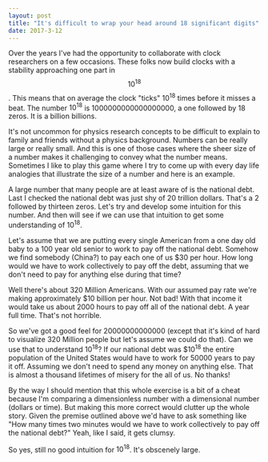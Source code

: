 ```yaml
---
layout: post
title: "It's difficult to wrap your head around 18 significant digits"
date: 2017-3-12
---
```

<script type="text/javascript" src="http://cdn.mathjax.org/mathjax/latest/MathJax.js?config=TeX-AMS-MML_HTMLorMML"></script>

Over the years I've had the opportunity to collaborate with clock researchers on
a few occasions. These folks now build clocks with a stability approaching one
part in <span>$$10^{18}$$</span>. This means that on average the clock "ticks" $10^{18}$ times
before it misses a beat. The number $10^{18}$ is $1 000 000 000 000 000 000$, a
one followed by 18 zeros. It is a billion billions.

It's not uncommon for physics research concepts to be difficult to explain to
family and friends without a physics background. Numbers can be really large or
really small. And this is one of those cases where the sheer size of a number
makes it challenging to convey what the number means. Sometimes I like to play
this game where I try to come up with every day life analogies that illustrate
the size of a number and here is an example.

A large number that many people are at least aware of is the national debt. Last
I checked the national debt was just shy of 20 trillion dollars. That's a 2
followed by thirteen zeros. Let's try and develop some intuition for this
number. And then will see if we can use that intuition to get some understanding
of $10^{18}$.

Let's assume that we are putting every single American from a one day old baby
to a 100 year old senior to work to pay off the national debt. Somehow we find
somebody (China?) to pay each one of us $30 per hour. How long would we have to
work collectively to pay off the debt, assuming that we don't need to pay for
anything else during that time?

Well there's about 320 Million Americans. With our assumed pay rate we're making
approximately $10 billion per hour. Not bad! With that income it would take us
about 2000 hours to pay off all of the national debt. A year full time. That's
not horrible.

So we've got a good feel for $20 000 000 000 000$ (except that it's kind of hard
to visualize 320 Million people but let's assume we could do that). Can we use
that to understand $10^18$? If our national debt was $\$10^{18}$ the entire
population of the United States would have to work for $50 000$ years to pay it
off. Assuming we don't need to spend any money on anything else. That is almost
a thousand lifetimes of misery for the all of us. No thanks!

By the way I should mention that this whole exercise is a bit of a cheat because
I'm comparing a dimensionless number with a dimensional number (dollars or
time). But making this more correct would clutter up the whole story. Given the
premise outlined above we'd have to ask something like "How many times two
minutes would we have to work collectively to pay off the national debt?" Yeah,
like I said, it gets clumsy.

So yes, still no good intuition for $10^{18}$. It's obscenely large.
